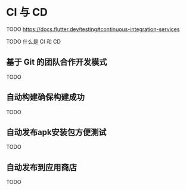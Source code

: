 # CI 与 CD

TODO https://docs.flutter.dev/testing#continuous-integration-services

TODO 什么是 CI 和 CD

## 基于 Git 的团队合作开发模式

TODO

## 自动构建确保构建成功

TODO

## 自动发布apk安装包方便测试

TODO

## 自动发布到应用商店

TODO
